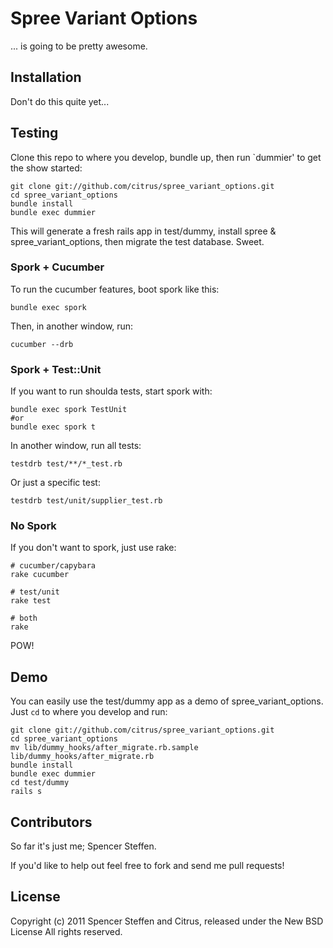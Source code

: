 Spree Variant Options
=====================

... is going to be pretty awesome.



Installation
------------

Don't do this quite yet...


Testing
-------

Clone this repo to where you develop, bundle up, then run `dummier' to get the show started:

    git clone git://github.com/citrus/spree_variant_options.git
    cd spree_variant_options
    bundle install
    bundle exec dummier

This will generate a fresh rails app in test/dummy, install spree & spree_variant_options, then migrate the test database. Sweet.


### Spork + Cucumber

To run the cucumber features, boot spork like this:

    bundle exec spork

Then, in another window, run:

    cucumber --drb


### Spork + Test::Unit
    
If you want to run shoulda tests, start spork with:

    bundle exec spork TestUnit
    #or 
    bundle exec spork t
        
In another window, run all tests:

    testdrb test/**/*_test.rb
    
Or just a specific test:

    testdrb test/unit/supplier_test.rb
  

### No Spork

If you don't want to spork, just use rake:

    # cucumber/capybara
    rake cucumber
    
    # test/unit
    rake test
    
    # both
    rake 
  
POW!


Demo
----

You can easily use the test/dummy app as a demo of spree_variant_options. Just `cd` to where you develop and run:

    git clone git://github.com/citrus/spree_variant_options.git
    cd spree_variant_options
    mv lib/dummy_hooks/after_migrate.rb.sample lib/dummy_hooks/after_migrate.rb
    bundle install
    bundle exec dummier
    cd test/dummy
    rails s
    

Contributors
------------

So far it's just me; Spencer Steffen. 

If you'd like to help out feel free to fork and send me pull requests!


License
-------

Copyright (c) 2011 Spencer Steffen and Citrus, released under the New BSD License All rights reserved.
